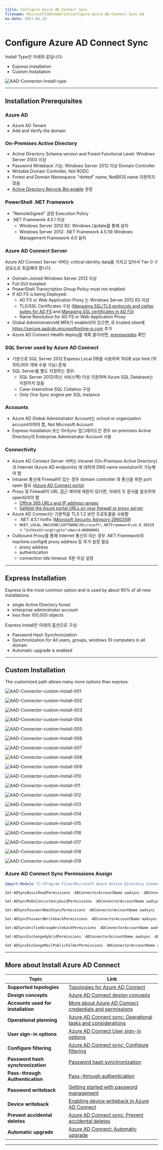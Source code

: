 ```yaml
---
title: Configure Azure AD Connect Sync
filename: Microsoft365\Hybrid\Configure-Azure-AD-Connect-Sync.md
ms.date: 2012.04.29
---
```


# Configure Azure AD Connect Sync

Install Type은 아래와 같습니다:

- Express Installation
- Custom Installation

![AAD-Connector-Install-type](https://github.com/kj-park/Tech/blob/main/Microsoft365/Hybrid/.media/AAD-Connector-Install-type.png?raw=true)

---

## Installation Prerequisites

### Azure AD

- Azure AD Tenant
- Add and Verify the domain

### On-Premises Active Directory

- Active Directory Schema version and Forest Functional Level: Windows Server 2003 이상
- Password Writeback 기능: Windows Server 2012 이상 Domain Controller
- Writable Domain Controller, Not RODC
- Forest and Domain Namespace: "dotted" name, NetBIOS name 지원하지 않음
- [Active Directory Recycle Bin enable](https://docs.microsoft.com/en-us/azure/active-directory/hybrid/how-to-connect-sync-recycle-bin) 권장

### PowerShell .NET Framework

- "RemoteSigned" 권장 Execution Policy
- .NET Framework 4.5.1 이상
    - Windows Server 2012 R2: Windows Update를 통해 설치
    - Windows Server 2012: .NET Framework 4.5.1와 Windows Management Framework 4.0 설치

### Azure AD Connect Server

Azure AD Connect Server 서버는 critical identity data를 가지고 있어서 Tier 0 구성요소로 취급해야 합니다.

- Domain-Joined Windows Server 2012 이상
- Full GUI installed
- PowerShell Transcription Group Policy must not enabled
- If AD FS is being Deployed:
    - AD FS or Web Application Proxy 는 Windows Server 2012 R2 이상
    - TLS/SSL Certificates 구성 ([Managing SSL/TLS protocols and cipher suites for AD FS](https://docs.microsoft.com/en-us/windows-server/identity/ad-fs/operations/manage-ssl-protocols-in-ad-fs) and [Managing SSL certificates in AD FS](https://docs.microsoft.com/en-us/windows-server/identity/ad-fs/operations/manage-ssl-certificates-ad-fs-wap))
    - Name Resolution for AD FS or Web Application Proxy
- Global Administrators에 MFA가 enable되어 있으면, IE trusted sites에 https://secure.aadcdn.microsoftonline-p.com 추가
- Azure AD Connect Health deploy를 계획 중이라면, [prerequisites](https://docs.microsoft.com/en-us/azure/active-directory/hybrid/how-to-connect-health-agent-install) 확인

### SQL Server used by Azure AD Connect

- 기본으로 SQL Server 2012 Express Local DB를 사용하며 10GB size limit (약 100,000 개체 수용 가능) 존재
- SQL Server를 별도 지정하는 경우:
    - SQL Server 2012(최신 서비스팩) 이상 지원하며 Azure SQL Database는 지원하지 않음
    - Case-Insensitive SQL Collation 구성
    - Only One Sync engine per SQL Instance

### Accounts

- Azure AD Global Administrator Account는 school or organization account이여야 함, Not Microsoft Account
- Express Installation 또는 DirSync 업그레이드인 경우 on-premises Active Directory의 Enterprise Administrator Account 사용

### Connectivity

- Azure AD Connect Server 서버는 Intranet (On-Premises Active Directory) 과 Internet (Azure AD endpoints) 에 대하여 DNS name resolution이 가능해야 함
- Intranet 통신에 Firewall이 있는 경우 domain controller 와 통신을 위한 port open 필요 ([Azure AD Connect ports](https://docs.microsoft.com/en-us/azure/active-directory/hybrid/reference-connect-ports))
- Proxy 및 Firewall이 URL 접근 제어에 제한이 있다면, 아래의 두 문서를 참조하여 open되어야 함
    - [ Office 365 URLs and IP address ranges](https://support.office.com/article/Office-365-URLs-and-IP-address-ranges-8548a211-3fe7-47cb-abb1-355ea5aa88a2)
    - [ Safelist the Azure portal URLs on your firewall or proxy server](https://docs.microsoft.com/en-us/azure/azure-portal/azure-portal-safelist-urls?tabs=public-cloud)
- Azure AD Connect는 기본적을 TLS 1.2 보안 프로토콜을 사용함
    - .NET 4.5.1 hotfix ([Microsoft Security Advisory 2960358](https://docs.microsoft.com/en-us/security-updates/SecurityAdvisories/2015/2960358))
    - `HKEY_LOCAL_MACHINE\SOFTWARE\Microsoft\.NETFramework\v4.0.30319` > `"SchUseStrongCrypto"=dword:00000001`
- Outbound Proxy를 통해 Internet 통신이 되는 경우 .NET Framework의 machine.config에 proxy address 등 추가 설정 필요
    - proxy address
    - authentication
    - connection idle timeout: 6분 이상 설정

---

## Express Installation

Express is the most common option and is used by about 90% of all new installations.

- single Active Directory forest
- enterprise administrator account
- less than 100,000 objects

Express Install은 아래의 옵션으로 구성:

- Password Hash Synchronization
- Synchronization for All users, groups, windows 10 computers in all domain
- Automatic upgrade is enabled

---

## Custom Installation

The customized path allows many more options than express.

![AAD-Connector-custom-Install-001](https://github.com/kj-park/Tech/blob/main/Microsoft365/Hybrid/.media/AAD-Connector-custom-Install-001.png?raw=true)

![AAD-Connector-custom-Install-002](https://github.com/kj-park/Tech/blob/main/Microsoft365/Hybrid/.media/AAD-Connector-custom-Install-002.png?raw=true)

![AAD-Connector-custom-Install-003](https://github.com/kj-park/Tech/blob/main/Microsoft365/Hybrid/.media/AAD-Connector-custom-Install-003.png?raw=true)

![AAD-Connector-custom-Install-004](https://github.com/kj-park/Tech/blob/main/Microsoft365/Hybrid/.media/AAD-Connector-custom-Install-004.png?raw=true)

![AAD-Connector-custom-Install-005](https://github.com/kj-park/Tech/blob/main/Microsoft365/Hybrid/.media/AAD-Connector-custom-Install-005.png?raw=true)

![AAD-Connector-custom-Install-006](https://github.com/kj-park/Tech/blob/main/Microsoft365/Hybrid/.media/AAD-Connector-custom-Install-006.png?raw=true)

![AAD-Connector-custom-Install-007](https://github.com/kj-park/Tech/blob/main/Microsoft365/Hybrid/.media/AAD-Connector-custom-Install-007.png?raw=true)

![AAD-Connector-custom-Install-008](https://github.com/kj-park/Tech/blob/main/Microsoft365/Hybrid/.media/AAD-Connector-custom-Install-008.png?raw=true)

![AAD-Connector-custom-Install-009](https://github.com/kj-park/Tech/blob/main/Microsoft365/Hybrid/.media/AAD-Connector-custom-Install-009.png?raw=true)

![AAD-Connector-custom-Install-010](https://github.com/kj-park/Tech/blob/main/Microsoft365/Hybrid/.media/AAD-Connector-custom-Install-010.png?raw=true)

![AAD-Connector-custom-Install-011](https://github.com/kj-park/Tech/blob/main/Microsoft365/Hybrid/.media/AAD-Connector-custom-Install-011.png?raw=true)

![AAD-Connector-custom-Install-012](https://github.com/kj-park/Tech/blob/main/Microsoft365/Hybrid/.media/AAD-Connector-custom-Install-012.png?raw=true)

![AAD-Connector-custom-Install-013](https://github.com/kj-park/Tech/blob/main/Microsoft365/Hybrid/.media/AAD-Connector-custom-Install-013.png?raw=true)

![AAD-Connector-custom-Install-014](https://github.com/kj-park/Tech/blob/main/Microsoft365/Hybrid/.media/AAD-Connector-custom-Install-014.png?raw=true)

![AAD-Connector-custom-Install-015](https://github.com/kj-park/Tech/blob/main/Microsoft365/Hybrid/.media/AAD-Connector-custom-Install-015.png?raw=true)

![AAD-Connector-custom-Install-016](https://github.com/kj-park/Tech/blob/main/Microsoft365/Hybrid/.media/AAD-Connector-custom-Install-016.png?raw=true)

![AAD-Connector-custom-Install-017](https://github.com/kj-park/Tech/blob/main/Microsoft365/Hybrid/.media/AAD-Connector-custom-Install-017.png?raw=true)

![AAD-Connector-custom-Install-018](https://github.com/kj-park/Tech/blob/main/Microsoft365/Hybrid/.media/AAD-Connector-custom-Install-018.png?raw=true)

![AAD-Connector-custom-Install-019](https://github.com/kj-park/Tech/blob/main/Microsoft365/Hybrid/.media/AAD-Connector-custom-Install-019.png?raw=true)

### Azure AD Connect Sync Permissions Assign

```powershell
Import-Module "C:\Program Files\Microsoft Azure Active Directory Connect\AdSyncConfig\AdSyncConfig.psm1"

Set-ADSyncBasicReadPermissions -ADConnectorAccountName aadsync -ADConnectorAccountDomain exopoc.ml

Set-ADSyncMsDsConsistencyGuidPermissions -ADConnectorAccountName aadsync -ADConnectorAccountDomain exopoc.ml

Set-ADSyncPasswordHashSyncPermissions -ADConnectorAccountName aadsync -ADConnectorAccountDomain exopoc.ml

Set-ADSyncPasswordWritebackPermissions -ADConnectorAccountName aadsync -ADConnectorAccountDomain exopoc.ml

Set-ADSyncUnifiedGroupWritebackPermissions -ADConnectorAccountName aadsync -ADConnectorAccountDomain exopoc.ml

Set-ADSyncExchangeHybridPermissions -ADConnectorAccountName aadsync -ADConnectorAccountDomain exopoc.ml

Set-ADSyncExchangeMailPublicFolderPermissions -ADConnectorAccountName aadsync -ADConnectorAccountDomain exopoc.ml
```

---

## More about Install Azure AD Connect

| Topic                              | Link                                                                                                                                                                       |
|------------------------------------|----------------------------------------------------------------------------------------------------------------------------------------------------------------------------|
| **Supported topologies**           | [Topologies for Azure AD Connect](https://docs.microsoft.com/en-us/azure/active-directory/hybrid/plan-connect-topologies)                                                  |
| **Design concepts**                | [Azure AD Connect design concepts](https://docs.microsoft.com/en-us/azure/active-directory/hybrid/plan-connect-design-concepts)                                            |
| **Accounts used for installation** | [More about Azure AD Connect credentials and permissions](https://docs.microsoft.com/en-us/azure/active-directory/hybrid/reference-connect-accounts-permissions)           |
| **Operational planning**           | [Azure AD Connect sync: Operational tasks and considerations](https://docs.microsoft.com/en-us/azure/active-directory/hybrid/how-to-connect-sync-staging-server)           |
| **User sign-in options**           | [Azure AD Connect User sign-in options](https://docs.microsoft.com/en-us/azure/active-directory/hybrid/plan-connect-user-signin)                                           |
| **Configure filtering**            | [Azure AD Connect sync: Configure filtering](https://docs.microsoft.com/en-us/azure/active-directory/hybrid/how-to-connect-sync-configure-filtering)                       |
| **Password hash synchronization**  | [Password hash synchronization](https://docs.microsoft.com/en-us/azure/active-directory/hybrid/how-to-connect-password-hash-synchronization)                               |
| **Pass-through Authentication**    | [Pass-through authentication](https://docs.microsoft.com/en-us/azure/active-directory/hybrid/how-to-connect-pta)                                                           |
| **Password writeback**             | [Getting started with password management](https://docs.microsoft.com/en-us/azure/active-directory/authentication/tutorial-enable-sspr)                                    |
| **Device writeback**               | [Enabling device writeback in Azure AD Connect](https://docs.microsoft.com/en-us/azure/active-directory/hybrid/how-to-connect-device-writeback)                            |
| **Prevent accidental deletes**     | [Azure AD Connect sync: Prevent accidental deletes](https://docs.microsoft.com/en-us/azure/active-directory/hybrid/how-to-connect-sync-feature-prevent-accidental-deletes) |
| **Automatic upgrade**              | [Azure AD Connect: Automatic upgrade](https://docs.microsoft.com/en-us/azure/active-directory/hybrid/how-to-connect-install-automatic-upgrade)                             |

---
